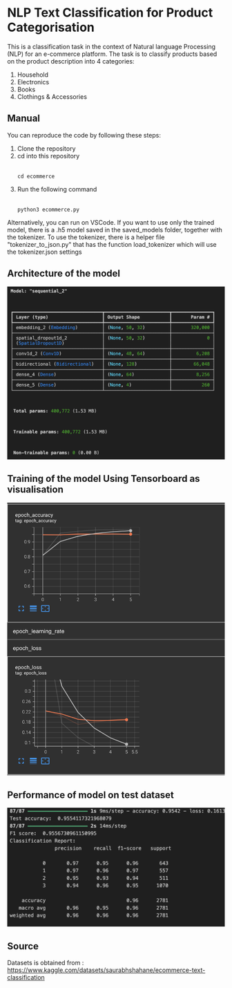 # NLP Text Classification for Product Categorisation #
This is a classification task in the context of Natural language Processing (NLP) for an e-commerce platform.
The task is to classify products based on the product description into 4 categories:
  1. Household
  2. Electronics
  3. Books
  4. Clothings & Accessories

## Manual ##
You can reproduce the code by following these steps:
  1. Clone the repository
  2. cd into this repository
     ```

     cd ecommerce
     ```
  3. Run the following command
     ```

     python3 ecommerce.py
     ```

Alternatively, you can run on VSCode.
If you want to use only the trained model, there is a .h5 model saved in the saved_models folder, together with the tokenizer. 
To use the tokenizer, there is a helper file "tokenizer_to_json.py" that has the function load_tokenizer which will use the tokenizer.json settings

## Architecture of the model ##

![arch](statics/model_architecture.png)

## Training of the model Using Tensorboard as visualisation ##

![graph](statics/tensorboard_training.png)

## Performance of model on test dataset ##

![performance](statics/performance.png)

## Source ##
Datasets is obtained from : https://www.kaggle.com/datasets/saurabhshahane/ecommerce-text-classification
